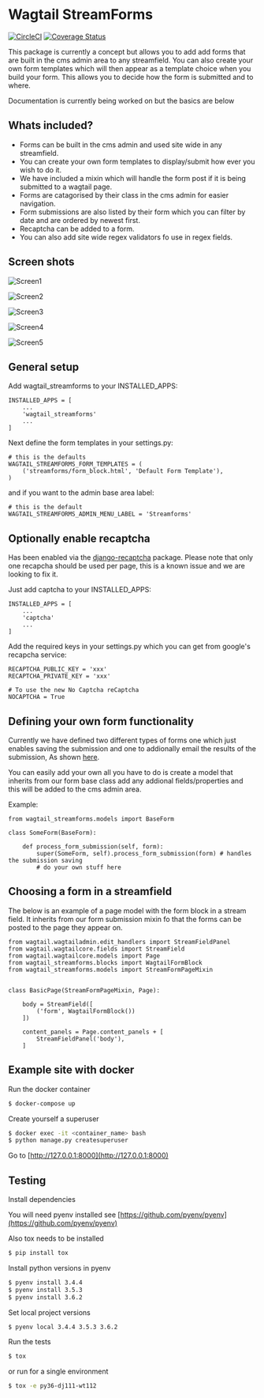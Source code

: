 # Wagtail StreamForms

[![CircleCI](https://circleci.com/gh/AccentDesign/wagtail_streamforms/tree/master.svg?style=svg)](https://circleci.com/gh/AccentDesign/wagtail_streamforms/tree/master)
[![Coverage Status](https://coveralls.io/repos/github/AccentDesign/wagtail_streamforms/badge.svg?branch=master)](https://coveralls.io/github/AccentDesign/wagtail_streamforms?branch=master)

This package is currently a concept but allows you to add add forms that are built in the cms admin area to
any streamfield. You can also create your own form templates which will then appear as a template choice when you build
your form. This allows you to decide how the form is submitted and to where.

Documentation is currently being worked on but the basics are below


## Whats included?

- Forms can be built in the cms admin and used site wide in any streamfield.
- You can create your own form templates to display/submit how ever you wish to do it.
- We have included a mixin which will handle the form post if it is being submitted to a wagtail page.
- Forms are catagorised by their class in the cms admin for easier navigation.
- Form submissions are also listed by their form which you can filter by date and are ordered by newest first.
- Recaptcha can be added to a form.
- You can also add site wide regex validators fo use in regex fields.


## Screen shots

![Screen1](/images/screen1.png)

![Screen2](/images/screen2.png)

![Screen3](/images/screen3.png)

![Screen4](/images/screen4.png)

![Screen5](/images/screen5.png)


## General setup

Add wagtail_streamforms to your INSTALLED_APPS:

```
INSTALLED_APPS = [
    ...
    'wagtail_streamforms'
    ...
]
```

Next define the form templates in your settings.py:

```
# this is the defaults 
WAGTAIL_STREAMFORMS_FORM_TEMPLATES = (
    ('streamforms/form_block.html', 'Default Form Template'),
)
```

and if you want to the admin base area label:

```
# this is the default
WAGTAIL_STREAMFORMS_ADMIN_MENU_LABEL = 'Streamforms'
```


## Optionally enable recaptcha

Has been enabled via the [django-recaptcha](https://github.com/praekelt/django-recaptcha) package. 
Please note that only one recapcha should be used per page, this is a known issue and we are looking to fix it.

Just add captcha to your INSTALLED_APPS:

```
INSTALLED_APPS = [
    ...
    'captcha'
    ...
]
```

Add the required keys in your settings.py which you can get from google's recapcha service:

```
RECAPTCHA_PUBLIC_KEY = 'xxx'
RECAPTCHA_PRIVATE_KEY = 'xxx'
 
# To use the new No Captcha reCaptcha
NOCAPTCHA = True
```


## Defining your own form functionality

Currently we have defined two different types of forms one which just enables saving the submission and one to 
addionally email the results of the submission, As shown [here](https://github.com/AccentDesign/wagtail_streamforms/blob/master/wagtail_streamforms/models/form.py#L112).

You can easily add your own all you have to do is create a model that inherits from our form base class add any addional
fields/properties and this will be added to the cms admin area.

Example:

```
from wagtail_streamforms.models import BaseForm

class SomeForm(BaseForm):

    def process_form_submission(self, form):
        super(SomeForm, self).process_form_submission(form) # handles the submission saving
        # do your own stuff here

```


## Choosing a form in a streamfield

The below is an example of a page model with the form block in a stream field. It inherits from our form submission
mixin fo that the forms can be posted to the page they appear on.

```
from wagtail.wagtailadmin.edit_handlers import StreamFieldPanel
from wagtail.wagtailcore.fields import StreamField
from wagtail.wagtailcore.models import Page
from wagtail_streamforms.blocks import WagtailFormBlock
from wagtail_streamforms.models import StreamFormPageMixin


class BasicPage(StreamFormPageMixin, Page):

    body = StreamField([
        ('form', WagtailFormBlock())
    ])

    content_panels = Page.content_panels + [
        StreamFieldPanel('body'),
    ]
```


## Example site with docker

Run the docker container

```bash
$ docker-compose up
```

Create yourself a superuser

```bash
$ docker exec -it <container_name> bash
$ python manage.py createsuperuser
```

Go to [http://127.0.0.1:8000](http://127.0.0.1:8000)


## Testing

Install dependencies

You will need pyenv installed see [https://github.com/pyenv/pyenv](https://github.com/pyenv/pyenv)

Also tox needs to be installed

```bash
$ pip install tox
```

Install python versions in pyenv

```bash
$ pyenv install 3.4.4
$ pyenv install 3.5.3
$ pyenv install 3.6.2
```

Set local project versions

```bash
$ pyenv local 3.4.4 3.5.3 3.6.2
```

Run the tests

```bash
$ tox
```

or run for a single environment

```bash
$ tox -e py36-dj111-wt112
```
